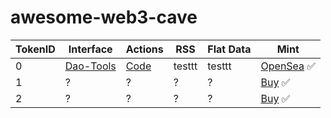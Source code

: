 # awesome-web3-cave

| TokenID | Interface | Actions | RSS    | Flat Data | Mint      |
|---------|-----------|---------|--------|-----------|-----------|
| 0       | [Dao-Tools](https://web3cave.github.io/0-dao-tools/)   | [Code]()     | testtt | testtt    | [OpenSea](https://testnets.opensea.io/assets/0x10d26874708d6b6e72eb62648db67a0019082106/0) ✅|
| 1       | ?      | ?     | ? | ?    | [Buy](#) ✅|
| 2       | ?      | ?     | ? | ?    | [Buy](#) ✅|
